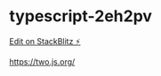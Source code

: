 # typescript-2eh2pv

[Edit on StackBlitz ⚡️](https://stackblitz.com/edit/typescript-2eh2pv)

https://two.js.org/


